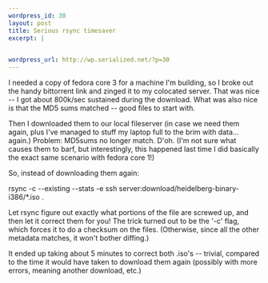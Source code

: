 ```yaml
--- 
wordpress_id: 30
layout: post
title: Serious rsync timesaver
excerpt: |
  

wordpress_url: http://wp.serialized.net/?p=30
---
```

<p>I needed a copy of fedora core 3 for a machine I'm building, so I broke out the handy bittorrent link and zinged it to my colocated server. That was nice -- I got about 800k/sec sustained during the download. What was also nice is that the <span class="caps">MD5 </span>sums matched -- good files to start with.</p>

<p>Then I downloaded them to our local fileserver (in case we need them again, plus I've managed to stuff my laptop full to the brim with data... again.) Problem: <span class="caps">MD5</span>sums no longer match. D'oh. (I'm not sure what causes them to barf, but interestingly, this happened last time I did basically the exact same scenario with fedora core 1!)</p>

<p>So, instead of downloading them again:</p>

<p>rsync -c --existing --stats -e ssh server:download/heidelberg-binary-i386/*.iso .</p>

<p>Let rsync figure out exactly what portions of the file are screwed up, and then let it correct them for you! The trick turned out to be the '-c' flag, which forces it to do a checksum on the files. (Otherwise, since all the other metadata matches, it won't bother diffing.)</p>

<p>It ended up taking about 5 minutes to correct both .iso's -- trivial, compared to the time it would have taken to download them again (possibly with more errors, meaning another download, etc.)</p>
